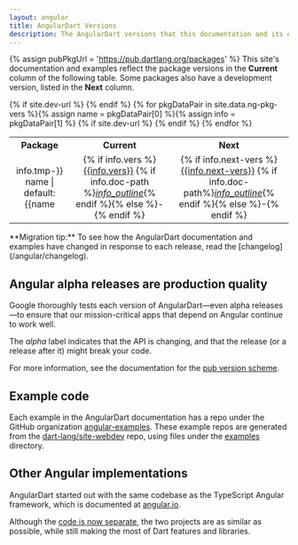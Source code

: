 ```yaml
---
layout: angular
title: AngularDart Versions
description: The AngularDart versions that this documentation and its examples use.
---
```

{% assign pubPkgUrl = 'https://pub.dartlang.org/packages' %}
This site's documentation and examples reflect the package versions in the
**Current** column of the following table. Some packages also have a development
version, listed in the **Next** column.

<style>
.material-icons { font-size: 16px; }
#vers { table-layout: fixed; width: 100%; }
#vers td, #vers th { text-align: center; }
#vers td:first-child { overflow: hidden; text-overflow: ellipsis;  direction: rtl; }
@media (max-width: 550px) { #vers td { padding: 1px 4px !important; transition: padding 0.5s; }}
</style>
<table id="vers" >
  <tr>
    <th>Package</th>
    <th>Current</th>{%
    if site.dev-url %}
    <th>Next</th>{%
    endif %}
  </tr>{%
  for pkgDataPair in site.data.ng-pkg-vers %}{%
  assign name = pkgDataPair[0] %}{%
  assign info = pkgDataPair[1] %}
  <tr>
    <td>{{info.tmp-name | default: name}}</td>
    <td>{% if info.vers %}
      <a href="{{pubPkgUrl}}/{{info.tmp-name | default: name}}/versions/{{info.vers}}#pub-pkg-tab-changelog"
        class="no-automatic-external">{{info.vers}}</a>
      {% if info.doc-path %}<a href="/{{info.doc-path}}"><i class="material-icons">info_outline</i></a>{% endif %}{%
      else %}-{%
      endif %}
    </td>{%
    if site.dev-url %}
    <td>{% if info.next-vers %}
      <a href="{{pubPkgUrl}}/{{name}}/versions/{{info.next-vers}}#pub-pkg-tab-changelog"
        class="no-automatic-external">{{info.next-vers}}</a>
      {% if info.doc-path%}<a href="{{site.dev-url}}/{{info.doc-path}}"
        class="no-automatic-external"><i class="material-icons md-18">info_outline</i></a>{% endif %}{%
      else %}-{%
      endif %}
    </td>{%
    endif %}
  </tr>{%
  endfor %}
</table>

<aside class="alert alert-info" markdown="1">
**Migration tip:**
To see how the AngularDart documentation and examples have changed
in response to each release, read the [changelog](/angular/changelog).
</aside>


## Angular alpha releases are production quality

Google thoroughly tests each version of AngularDart—even alpha releases—to
ensure that our mission-critical apps that depend on Angular continue to work well.

The _alpha_ label indicates that the API is changing,
and that the release (or a release after it) might break your code.

For more information, see the documentation for
the [pub version scheme]({{site.dartlang}}/tools/pub/versioning).

## Example code

Each example in the AngularDart documentation has a repo under the GitHub organization
[angular-examples]({{site.ghNgEx}}).
These example repos are generated from the [dart-lang/site-webdev]({{site.repo}}) repo,
using files under the [examples]({{site.repo}}/tree/{{site.branch}}/examples) directory.


## Other Angular implementations

AngularDart started out with the same codebase as the TypeScript Angular framework,
which is documented at [angular.io](https://angular.io).

Although the [code is now separate](http://news.dartlang.org/2016/07/angulardart-is-going-all-dart.html),
the two projects are as similar as possible,
while still making the most of Dart features and libraries.

